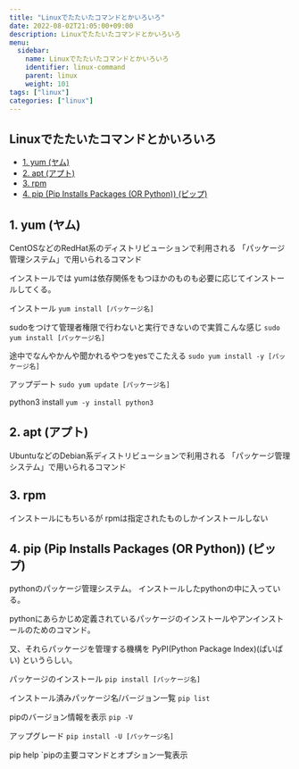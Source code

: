 ```yaml
---
title: "Linuxでたたいたコマンドとかいろいろ"
date: 2022-08-02T21:05:00+09:00
description: Linuxでたたいたコマンドとかいろいろ
menu:
  sidebar:
    name: Linuxでたたいたコマンドとかいろいろ
    identifier: linux-command
    parent: linux
    weight: 101
tags: ["linux"]
categories: ["linux"]
---
```


## Linuxでたたいたコマンドとかいろいろ

<!-- @import "[TOC]" {cmd="toc" depthFrom=1 depthTo=6 orderedList=false} -->

<!-- code_chunk_output -->

- [1. yum (ヤム)](#1-yum-ヤム)
- [2. apt (アプト)](#2-apt-アプト)
- [3. rpm](#3-rpm)
- [4. pip (Pip Installs Packages (OR Python)) (ピップ)](#4-pip-pip-installs-packages-or-python-ピップ)

<!-- /code_chunk_output -->

## 1. yum (ヤム)

CentOSなどのRedHat系のディストリビューションで利用される
「パッケージ管理システム」で用いられるコマンド

インストールでは
yumは依存関係をもつほかのものも必要に応じてインストールしてくる。

インストール
`yum install [パッケージ名]`

sudoをつけて管理者権限で行わないと実行できないので実質こんな感じ
`sudo yum install [パッケージ名]`

途中でなんやかんや聞かれるやつをyesでこたえる
`sudo yum install -y [パッケージ名]`

アップデート
`sudo yum update [パッケージ名]`

python3 install
`yum -y install python3`

## 2. apt (アプト)

UbuntuなどのDebian系ディストリビューションで利用される
「パッケージ管理システム」で用いられるコマンド

## 3. rpm

インストールにもちいるが
rpmは指定されたものしかインストールしない

## 4. pip (Pip Installs Packages (OR Python)) (ピップ)

pythonのパッケージ管理システム。
インストールしたpythonの中に入っている。

pythonにあらかじめ定義されているパッケージのインストールやアンインストールのためのコマンド。

又、それらパッケージを管理する機構を
PyPI(Python Package Index)(ぱいぱい)
というらしい。

パッケージのインストール
`pip install [パッケージ名]`

インストール済みパッケージ名/バージョン一覧
`pip list`

pipのバージョン情報を表示
`pip -V`

アップグレード
`pip install -U [パッケージ名]`

pip help
`pipの主要コマンドとオプション一覧表示